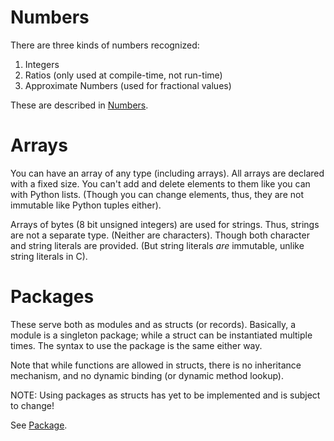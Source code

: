 # Numbers #

There are three kinds of numbers recognized:
  1. Integers
  1. Ratios (only used at compile-time, not run-time)
  1. Approximate Numbers (used for fractional values)

These are described in [Numbers](Numbers.md).

# Arrays #

You can have an array of any type (including arrays).  All arrays are declared with a fixed size.  You can't add and delete elements to them like you can with Python lists.  (Though you can change elements, thus, they are not immutable like Python tuples either).

Arrays of bytes (8 bit unsigned integers) are used for strings.  Thus, strings are not a separate type.  (Neither are characters).  Though both character and string literals are provided.  (But string literals _are_ immutable, unlike string literals in C).

# Packages #

These serve both as modules and as structs (or records).  Basically, a module is a singleton package; while a struct can be instantiated multiple times.  The syntax to use the package is the same either way.

Note that while functions are allowed in structs, there is no inheritance mechanism, and no dynamic binding (or dynamic method lookup).

NOTE: Using packages as structs has yet to be implemented and is subject to change!

See [Package](Package.md).